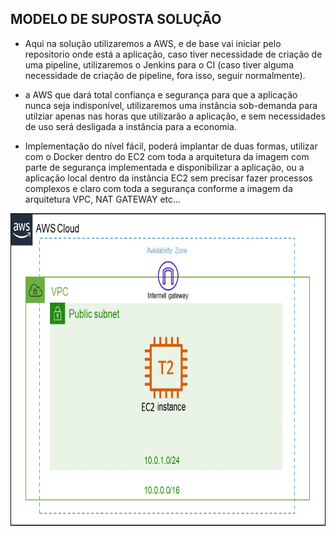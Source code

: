 ## MODELO DE SUPOSTA SOLUÇÃO

- Aqui na solução utilizaremos a AWS, e de base vai iniciar pelo repositorio onde está a aplicação, caso tiver necessidade de criação de uma pipeline, utilizaremos o Jenkins para o CI (caso tiver alguma necessidade de criação de pipeline, fora isso, seguir normalmente).

- a AWS que dará total confiança e segurança para que a aplicação nunca seja indisponível, utilizaremos uma instância sob-demanda para utilziar apenas nas horas que utilizarão a aplicação, e sem necessidades de uso será desligada a instância para a economia.

- Implementação do nível fácil, poderá implantar de duas formas, utilizar com o Docker dentro do EC2 com toda a arquitetura da imagem com parte de segurança implementada e disponibilizar a aplicação, ou a aplicação local dentro da instância EC2 sem precisar fazer processos complexos e claro com toda a segurança conforme a imagem da arquitetura VPC, NAT GATEWAY etc...

<img src="./assets/architecture.png" style=" HEIGHT: 500px; LEFT: 400px"/>